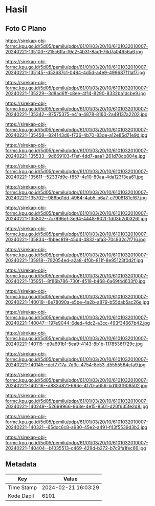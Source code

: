 # Hasil

## Foto C Plano

https://sirekap-obj-formc.kpu.go.id/5d05/pemilu/pdpr/61/01/03/20/10/6101032010007-20240221-135103--215c6ffa-f9c2-4b31-8ac1-76d7a04656a6.jpg

https://sirekap-obj-formc.kpu.go.id/5d05/pemilu/pdpr/61/01/03/20/10/6101032010007-20240221-135145--d53687c1-0484-4d5d-a4e9-499687f11af7.jpg

https://sirekap-obj-formc.kpu.go.id/5d05/pemilu/pdpr/61/01/03/20/10/6101032010007-20240221-135229--3d8ad6ff-c8ee-4f14-8290-8332ba1dcbe9.jpg

https://sirekap-obj-formc.kpu.go.id/5d05/pemilu/pdpr/61/01/03/20/10/6101032010007-20240221-135342--87575375-e41a-4878-8160-2a49137a2202.jpg

https://sirekap-obj-formc.kpu.go.id/5d05/pemilu/pdpr/61/01/03/20/10/6101032010007-20240221-135458--824143d6-f736-4b70-83de-a12e85d71e9d.jpg

https://sirekap-obj-formc.kpu.go.id/5d05/pemilu/pdpr/61/01/03/20/10/6101032010007-20240221-135533--9d669103-f7ef-4dd7-aaa1-261d78cb804e.jpg

https://sirekap-obj-formc.kpu.go.id/5d05/pemilu/pdpr/61/01/03/20/10/6101032010007-20240221-135611--52337d9e-f857-4e10-80aa-4da123f3ea61.jpg

https://sirekap-obj-formc.kpu.go.id/5d05/pemilu/pdpr/61/01/03/20/10/6101032010007-20240221-135702--986bd1dd-4964-4ab5-b6a7-c7908181cf67.jpg

https://sirekap-obj-formc.kpu.go.id/5d05/pemilu/pdpr/61/01/03/20/10/6101032010007-20240221-135802--7c7996ef-3e94-4448-902f-1d03b2d0326f.jpg

https://sirekap-obj-formc.kpu.go.id/5d05/pemilu/pdpr/61/01/03/20/10/6101032010007-20240221-135834--fbbec819-45d4-4832-afa3-70c932c7f716.jpg

https://sirekap-obj-formc.kpu.go.id/5d05/pemilu/pdpr/61/01/03/20/10/6101032010007-20240221-135918--792054ed-a2a8-4f0b-811f-8e95123f0d2f.jpg

https://sirekap-obj-formc.kpu.go.id/5d05/pemilu/pdpr/61/01/03/20/10/6101032010007-20240221-135951--8f86b786-730f-4518-b468-6a69f4d633f0.jpg

https://sirekap-obj-formc.kpu.go.id/5d05/pemilu/pdpr/61/01/03/20/10/6101032010007-20240221-140019--8e78090a-e5be-4a2b-a879-b55dab5ac26e.jpg

https://sirekap-obj-formc.kpu.go.id/5d05/pemilu/pdpr/61/01/03/20/10/6101032010007-20240221-140047--197e9044-6ded-4dc2-a3cc-493f34667b42.jpg

https://sirekap-obj-formc.kpu.go.id/5d05/pemilu/pdpr/61/01/03/20/10/6101032010007-20240221-140115--d9a691b1-5ea9-4143-8b1b-1178536f729c.jpg

https://sirekap-obj-formc.kpu.go.id/5d05/pemilu/pdpr/61/01/03/20/10/6101032010007-20240221-140145--dcf7717a-7d3c-4754-8e53-d5555564cfa9.jpg

https://sirekap-obj-formc.kpu.go.id/5d05/pemilu/pdpr/61/01/03/20/10/6101032010007-20240221-140216--d883d821-696e-4170-a656-bd103f908502.jpg

https://sirekap-obj-formc.kpu.go.id/5d05/pemilu/pdpr/61/01/03/20/10/6101032010007-20240221-140249--52699966-863e-4e15-8501-d20f635fe2d8.jpg

https://sirekap-obj-formc.kpu.go.id/5d05/pemilu/pdpr/61/01/03/20/10/6101032010007-20240221-140321--65dcc6c8-a980-45e2-a491-f43f5539d3b3.jpg

https://sirekap-obj-formc.kpu.go.id/5d05/pemilu/pdpr/61/01/03/20/10/6101032010007-20240221-140404--b1035513-c469-429d-b272-b7c9fa1fec66.jpg


## Metadata

| Key        | Value               |
| ---------- | ------------------- |
| Time Stamp | 2024-02-21 16:03:29 |
| Kode Dapil | 6101                |



